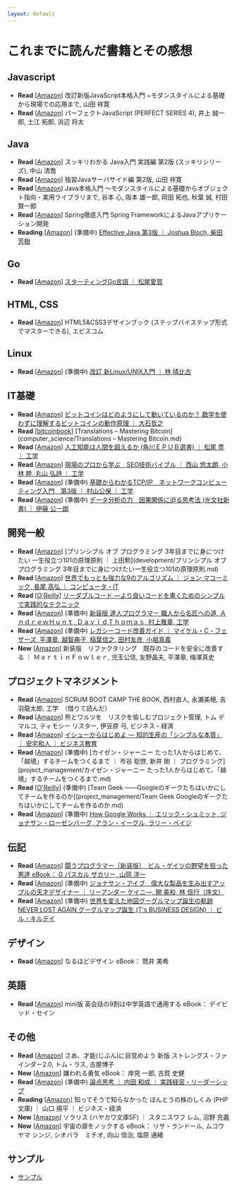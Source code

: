 ```yaml
---
layout: default
---
```


# これまでに読んだ書籍とその感想

## Javascript

 - **Read** [[Amazon](https://www.amazon.co.jp/gp/product/477418411X)] 改訂新版JavaScript本格入門 ~モダンスタイルによる基礎から現場での応用まで, 山田 祥寛
 - **Read** [[Amazon](https://www.amazon.co.jp/gp/product/477414813X)] パーフェクトJavaScript (PERFECT SERIES 4), 井上 誠一郎, 土江 拓郎, 浜辺 将太

## Java

 - **Read** [[Amazon](https://www.amazon.co.jp/gp/product/4844336770)] スッキリわかる Java入門 実践編 第2版 (スッキリシリーズ), 中山 清喬
 - **Read** [[Amazon](https://www.amazon.co.jp/gp/product/4798130494)] 独習Javaサーバサイド編 第2版, 山田 祥寛
 - **Read** [[Amazon](https://www.amazon.co.jp/gp/product/B071D8RYR5)] Java本格入門 ～モダンスタイルによる基礎からオブジェクト指向・実用ライブラリまで, 谷本 心, 阪本 雄一郎, 岡田 拓也, 秋葉 誠, 村田 賢一郎
 - **Read** [[Amazon](https://www.amazon.co.jp/gp/product/B01IEWNLBU)] Spring徹底入門 Spring FrameworkによるJavaアプリケーション開発
 - **Reading** [[Amazon](https://www.amazon.co.jp/dp/4621303252)] (準備中) [Effective Java 第3版 ｜ Joshua Bloch, 柴田 芳樹](java/Effective_Java_第3版.md)

## Go

 - **Read** [[Amazon](https://www.amazon.co.jp/gp/product/B01FH3KRTI)] [スターティングGo言語 ｜ 松尾愛賀](programming_language/スターティングGo言語.md)

## HTML, CSS

 - **Read** [[Amazon](https://www.amazon.co.jp/dp/4883379647)] HTML5&CSS3デザインブック (ステップバイステップ形式でマスターできる), エビスコム

## Linux

 - **Read** [[Amazon](https://www.amazon.co.jp/gp/product/4797327421)] (準備中) [改訂 新Linux/UNIX入門 ｜ 林 晴比古](linux/改訂_新Linux_UNIX入門.md)

## IT基礎

 - **Read** [[Amazon](https://www.amazon.co.jp/dp/B00IXF2SVS)] [ビットコインはどのようにして動いているのか？ 数学を使わずに理解するビットコインの動作原理 ｜ 大石哲之](computer_science/ビットコインはどのようにして動いているのか数学を使わずに理解するビットコインの動作原理.md)
 - **Read** [[bitcoinbook](https://bitcoinbook.info/translations-of-mastering-bitcoin/)] [Translations – Mastering Bitcoin](computer_science/Translations – Mastering Bitcoin.md)
 - **Read** [[Amazon](https://www.amazon.co.jp/gp/product/B00UAAK07S)] [人工知能は人間を超えるか (角川ＥＰＵＢ選書) ｜ 松尾 豊 ｜ 工学](computer_science/人工知能は人間を超えるか.md)
 - **Read** [[Amazon](https://www.amazon.co.jp/gp/product/B07FMR3GD6)] [現場のプロから学ぶ　SEO技術バイブル ｜ 西山 悠太朗, 小林 睦, 丸山 弘詩 ｜ 工学](computer_science/現場のプロから学ぶ_SEO技術バイブル.md)
 - **Read** [[Amazon](https://www.amazon.co.jp/gp/product/B00U7A661U)] (準備中) [基礎からわかるTCP/IP　ネットワークコンピューティング入門　第3版 ｜ 村山公保 ｜ 工学](computer_science/基礎からわかるTCP_IP_ネットワークコンピューティング入門_第3版.md)
 - **Read** [[Amazon](https://www.amazon.co.jp/gp/product/B071CD9CMP)] (準備中) [データ分析の力　因果関係に迫る思考法 (光文社新書) ｜ 伊藤 公一朗](computer_science/データ分析の力_因果関係に迫る思考法.md)
 
## 開発一般

 - **Read** [[Amazon](https://www.amazon.co.jp/gp/product/B071V7MY82)] [プリンシプル オブ プログラミング 3年目までに身につけたい 一生役立つ101の原理原則 ｜ 上田勲](development/プリンシプル オブ プログラミング 3年目までに身につけたい一生役立つ101の原理原則.md)
 - **Read** [[Amazon](https://www.amazon.co.jp/gp/product/B00FR78X64)] [世界でもっとも強力な9のアルゴリズム ｜ ジョン マコーミック, 長尾 高弘 ｜ コンピュータ・IT](development/世界でもっとも強力な9のアルゴリズム.md)
 - **Read** [[O'Reilly](https://www.oreilly.co.jp/books/9784873115658/)] [リーダブルコード ―より良いコードを書くためのシンプルで実践的なテクニック](development/リーダブルコード_より良いコードを書くためのシンプルで実践的なテクニック.md)
 - **Read** [[Amazon](https://www.amazon.co.jp/gp/product/B06W567M44)] (準備中) [新装版 達人プログラマー 職人から名匠への道, ＡｎｄｒｅｗＨｕｎｔ, ＤａｖｉｄＴｈｏｍａｓ, 村上雅章, 工学](development/新装版_達人プログラマー_職人から名匠への道.md)
 - **Read** [[Amazon](https://www.amazon.co.jp/gp/product/B01AN97W08)] (準備中) [レガシーコード改善ガイド ｜ マイケル・C・フェザーズ, 平澤章, 越智典子, 稲葉信之, 田村友彦, 小堀真義](development/レガシーコード改善ガイド.md)
 - **New** [[Amazon](https://www.amazon.co.jp/gp/product/B01IGW5MG0)] 新装版　リファクタリング　既存のコードを安全に改善する ｜ ＭａｒｔｉｎＦｏｗｌｅｒ, 児玉公信, 友野晶夫, 平澤章, 梅澤真史

## プロジェクトマネジメント

 - **Read** [[Amazon](https://www.amazon.co.jp/dp/B00DIM6BMI)] SCRUM BOOT CAMP THE BOOK, 西村直人, 永瀬美穂, 吉羽龍太郎, 工学　（借りて読んだ）
 - **Read** [[Amazon](https://www.amazon.co.jp/gp/product/B00F4QOMWM)] 熊とワルツを　リスクを愉しむプロジェクト管理, トム デマルコ, ティモシー リスター, 伊豆原 弓, ビジネス・経済    
 - **Read** [[Amazon](https://www.amazon.co.jp/gp/product/B00MTL340G)] [イシューからはじめよ ― 知的生産の「シンプルな本質」 ｜ 安宅和人 ｜ ビジネス教育](project_management/イシューからはじめよ知的生産の「シンプルな本質」.md)
 - **Read** [[Amazon](https://www.amazon.co.jp/gp/product/B078HZKLMB)] (準備中) [カイゼン・ジャーニー たった1人からはじめて、「越境」するチームをつくるまで ｜ 市谷 聡啓, 新井 剛 ｜ プログラミング](project_management/カイゼン・ジャーニー たった1人からはじめて、「越境」するチームをつくるまで.md)
 - **Read** [[O'Reilly](https://www.oreilly.co.jp/books/9784873116303/)] (準備中) [Team Geek ――Googleのギークたちはいかにしてチームを作るのか](project_management/Team Geek Googleのギークたちはいかにしてチームを作るのか.md)
 - **Read** [[Amazon](https://www.amazon.co.jp/gp/product/B00OJVMK5O)] (準備中) [How Google Works ｜ エリック・シュミット, ジョナサン・ローゼンバーグ, アラン・イーグル, ラリー・ペイジ](project_management/How_Google_Works.md)

## 伝記

 - **Read** [[Amazon](https://www.amazon.co.jp/gp/product/B00GSHI04M)] [闘うプログラマー［新装版］　ビル・ゲイツの野望を担った男達 eBook： G パスカル ザカリー, 山岡 洋一](biography/闘うプログラマー新装版ビル・ゲイツの野望を担った男達.md)
 - **Read** [[Amazon](https://www.amazon.co.jp/gp/product/B00RX1951E)] (準備中) [ジョナサン・アイブ　偉大な製品を生み出すアップルの天才デザイナー ｜ リーアンダー ケイニ―, 関 美和, 林 信行（序文）](biography/ジョナサン・アイブ_偉大な製品を生み出すアップルの天才デザイナー.md)
 - **Read** [[Amazon](https://www.amazon.co.jp/gp/product/B07K76331B)] (準備中) [世界を変えた地図グーグルマップ誕生の軌跡 NEVER LOST AGAIN グーグルマップ誕生 (T's BUSINESS DESIGN) ｜ ビル・キルデイ](biography/世界を変えた地図グーグルマップ誕生の軌跡_NEVER_LOST_AGAIN_グーグルマップ誕生.md)

## デザイン

 - **Read** [[Amazon](https://www.amazon.co.jp/gp/product/B012VJNW6Q)] なるほどデザイン eBook： 筒井 美希

## 英語

 - **Read** [[Amazon](https://www.amazon.co.jp/gp/product/B00DJ2MQ4E)] mini版 英会話の9割は中学英語で通用する eBook： デイビッド・セイン

## その他

 - **Read** [[Amazon](https://www.amazon.co.jp/gp/product/4532321433)] さあ、才能(じぶん)に目覚めよう 新版 ストレングス・ファインダー2.0, トム・ラス, 古屋博子
 - **New** [[Amazon](https://www.amazon.co.jp/gp/product/B00H7RACY8)] 嫌われる勇気 eBook： 岸見 一郎, 古賀 史健
 - **Read** [[Amazon](https://www.amazon.co.jp/gp/product/B009RO867O)] (準備中) [論点思考 ｜ 内田 和成 ｜ 実践経営・リーダーシップ](other/論点思考.md)
 - **Reading** [[Amazon](https://www.amazon.co.jp/gp/product/B00H8LHYEE)] 知ってそうで知らなかった ほんとうの株のしくみ (PHP文庫) ｜ 山口 揚平 ｜ ビジネス・経済
 - **New** [[Amazon](https://www.amazon.co.jp/gp/product/B00YGIKEI0)] ソラリス (ハヤカワ文庫SF) ｜ スタニスワフ レム, 沼野 充義
 - **New** [[Amazon](https://www.amazon.co.jp/gp/product/B00G5IQOGK)] 宇宙の扉をノックする eBook： リサ・ランドール, ムコウヤマ シンジ, シオバラ　ミチオ, 向山 信治, 塩原 通緒

## サンプル

 - [サンプル](../sample/sample.html)
